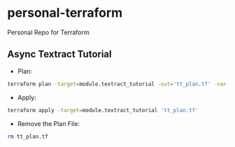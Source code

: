 # personal-terraform
Personal Repo for Terraform

## Async Textract Tutorial
- Plan: 
```sh
terraform plan -target=module.textract_tutorial -out='tt_plan.tf' -var-file=variables.tfvars
```
- Apply: 
```sh
terraform apply -target=module.textract_tutorial 'tt_plan.tf'
```
- Remove the Plan File: 
```sh
rm tt_plan.tf
```